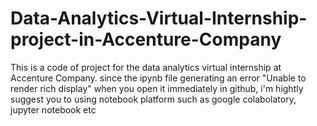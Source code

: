 # Data-Analytics-Virtual-Internship-project-in-Accenture-Company
This is a code of project for the data analytics virtual internship at Accenture Company.
since the ipynb file generating an error "Unable to render rich display" when you open it immediately in github, 
i'm hightly suggest you to using notebook platform such as google colabolatory, jupyter notebook etc
